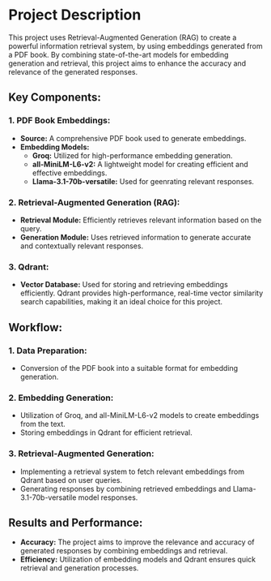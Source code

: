 # Project Description
This project uses Retrieval-Augmented Generation (RAG) to create a powerful information retrieval system, by using embeddings generated from a PDF book. By combining state-of-the-art models for embedding generation and retrieval, this project aims to enhance the accuracy and relevance of the generated responses.

## Key Components:
### 1. PDF Book Embeddings:
  - **Source:** A comprehensive PDF book used to generate embeddings.
  - **Embedding Models:**
    - **Groq:** Utilized for high-performance embedding generation.
    - **all-MiniLM-L6-v2:** A lightweight model for creating efficient and effective embeddings.
    - **Llama-3.1-70b-versatile:** Used for geenrating relevant responses.

### 2. Retrieval-Augmented Generation (RAG):

  - **Retrieval Module:** Efficiently retrieves relevant information based on the query.
  - **Generation Module:** Uses retrieved information to generate accurate and contextually relevant responses.

### 3. Qdrant:
  - **Vector Database:** Used for storing and retrieving embeddings efficiently. Qdrant provides high-performance, real-time vector similarity search capabilities, making it an ideal choice for this project.

## Workflow:
  ### 1. Data Preparation:
  - Conversion of the PDF book into a suitable format for embedding generation.

  ### 2. Embedding Generation:
  - Utilization of Groq, and all-MiniLM-L6-v2 models to create embeddings from the text.
  - Storing embeddings in Qdrant for efficient retrieval.

  ### 3. Retrieval-Augmented Generation:

  - Implementing a retrieval system to fetch relevant embeddings from Qdrant based on user queries.
  - Generating responses by combining retrieved embeddings and Llama-3.1-70b-versatile model responses.

## Results and Performance:
  - **Accuracy:** The project aims to improve the relevance and accuracy of generated responses by combining embeddings and retrieval.
  - **Efficiency:** Utilization of embedding models and Qdrant ensures quick retrieval and generation processes.
